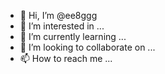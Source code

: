 - 👋 Hi, I’m @ee8ggg
- 👀 I’m interested in ...
- 🌱 I’m currently learning ...
- 💞️ I’m looking to collaborate on ...
- 📫 How to reach me ...

<!---
ee8ggg/ee8ggg is a ✨ special ✨ repository because its `README.md` (this file) appears on your GitHub profile.
You can click the Preview link to take a look at your changes.
--->
